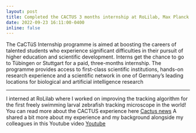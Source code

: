 ```yaml
---
layout: post
title: Completed the CACTUS 3 months internship at RoLilab, Max Planck Institute for Biological Cybernetics, Tubingen Germany
date: 2022-09-23 16:11:00-0400
inline: false
---
```


The CaCTüS Internship programme is aimed at boosting the careers of talented students who experience significant difficulties in their pursuit of higher education and scientific development. Interns get the chance to go to Tübingen or Stuttgart for a paid, three-months internship. The programme provides access to first-class scientific institutions, hands-on research experience and a scientific network in one of Germany’s leading locations for biological and artificial intelligence research

***

I interned at RoLilab where I worked on improving the tracking algorithm for the first freely swimming larval zebrafish tracking microscope in the world! You can read more about the CACTUS experience here <a href="https://www.projects.tuebingen.mpg.de/news/">Cactus news</a> A shared a bit more about my experience and my background alongside my colleagues in this Youtube video <a href="https://youtu.be/Wf1xgKbPj_Y">Youtube</a> 

<!-- #### Hipster list
<ul>
    <li>brunch</li>
    <li>fixie</li>
    <li>raybans</li>
    <li>messenger bag</li>
</ul> -->

<!-- Hoodie Thundercats retro, tote bag 8-bit Godard craft beer gastropub. Truffaut Tumblr taxidermy, raw denim Kickstarter sartorial dreamcatcher. Quinoa chambray slow-carb salvia readymade, bicycle rights 90's yr typewriter selfies letterpress cardigan vegan.

***

Pug heirloom High Life vinyl swag, single-origin coffee four dollar toast taxidermy reprehenderit fap distillery master cleanse locavore. Est anim sapiente leggings Brooklyn ea. Thundercats locavore excepteur veniam eiusmod. Raw denim Truffaut Schlitz, migas sapiente Portland VHS twee Bushwick Marfa typewriter retro id keytar. -->

<!-- > We do not grow absolutely, chronologically. We grow sometimes in one dimension, and not in another, unevenly. We grow partially. We are relative. We are mature in one realm, childish in another.
> —Anais Nin

Fap aliqua qui, scenester pug Echo Park polaroid irony shabby chic ex cardigan church-key Odd Future accusamus. Blog stumptown sartorial squid, gastropub duis aesthetic Truffaut vero. Pinterest tilde twee, odio mumblecore jean shorts lumbersexual. -->
